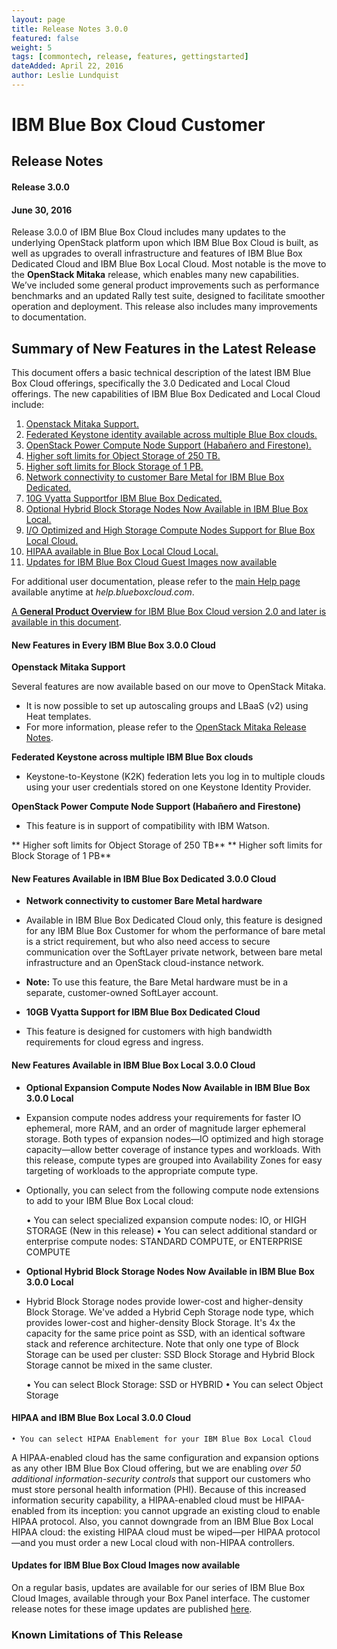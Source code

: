 ```yaml
---
layout: page
title: Release Notes 3.0.0
featured: false
weight: 5
tags: [commontech, release, features, gettingstarted]
dateAdded: April 22, 2016
author: Leslie Lundquist
---
```


# IBM Blue Box Cloud Customer

## Release Notes

#### Release 3.0.0
#### June 30, 2016

Release 3.0.0 of IBM Blue Box Cloud includes many updates to the underlying OpenStack platform upon which IBM Blue Box Cloud is built, as well as upgrades to overall infrastructure and features of IBM Blue Box Dedicated Cloud and IBM Blue Box Local Cloud. Most notable is the move to the **OpenStack Mitaka** release, which enables many new capabilities. We’ve included some general product improvements such as performance benchmarks and an updated Rally test suite, designed to facilitate smoother operation and deployment. This release also includes many improvements to documentation.

## Summary of New Features in the Latest Release

This document offers a basic technical description of the latest IBM Blue Box Cloud offerings, specifically the 3.0 Dedicated and Local Cloud offerings. The new capabilities of IBM Blue Box Dedicated and Local Cloud include:

1. [Openstack Mitaka Support.](http://ibm-blue-box-help.github.io/help-documentation/gettingstarted/commontech/release_notes_for_customers/#openstack-mitaka-support)
2. [Federated Keystone identity available across multiple Blue Box clouds.](http://ibm-blue-box-help.github.io/help-documentation/gettingstarted/commontech/release_notes_for_customers/#)
3. [OpenStack Power Compute Node Support (Habañero and Firestone).](http://ibm-blue-box-help.github.io/help-documentation/gettingstarted/commontech/release_notes_for_customers/#)
4. [Higher soft limits for Object Storage of 250 TB.](http://ibm-blue-box-help.github.io/help-documentation/gettingstarted/commontech/release_notes_for_customers/#)
5. [Higher soft limits for Block Storage of 1 PB.](http://ibm-blue-box-help.github.io/help-documentation/gettingstarted/commontech/release_notes_for_customers/#)
6. [Network connectivity to customer Bare Metal for IBM Blue Box Dedicated.](http://ibm-blue-box-help.github.io/help-documentation/gettingstarted/commontech/release_notes_for_customers/#)
7. [10G Vyatta Supportfor IBM Blue Box Dedicated.](http://ibm-blue-box-help.github.io/help-documentation/gettingstarted/commontech/release_notes_for_customers/#)
8. [Optional Hybrid Block Storage Nodes Now Available in IBM Blue Box Local.](http://ibm-blue-box-help.github.io/help-documentation/gettingstarted/commontech/release_notes_for_customers/#)
9. [I/O Optimized and High Storage Compute Nodes Support for Blue Box Local Cloud.](http://ibm-blue-box-help.github.io/help-documentation/gettingstarted/commontech/release_notes_for_customers/#)
10. [HIPAA available in Blue Box Local Cloud Local.](http://ibm-blue-box-help.github.io/help-documentation/gettingstarted/commontech/release_notes_for_customers//#)
11. [Updates for IBM Blue Box Cloud Guest Images now available]()

For additional user documentation, please refer to the [main Help page](http://ibm-blue-box-help.github.io/help-documentation/) available anytime at _help.blueboxcloud.com_.

[A **General Product Overview** for IBM Blue Box Cloud version 2.0 and later is available in this document](http://ibm-blue-box-help.github.io/help-documentation/gettingstarted/commontech/general_product_overview/).

#### New Features in Every IBM Blue Box 3.0.0 Cloud

**Openstack Mitaka Support**

Several features are now available based on our move to OpenStack Mitaka. 
 * It is now possible to set up autoscaling groups and LBaaS (v2) using Heat templates.
 * For more information, please refer to the [OpenStack Mitaka Release Notes](http://releases.openstack.org/mitaka/).

**Federated Keystone across multiple IBM Blue Box clouds**
 * Keystone-to-Keystone (K2K) federation lets you log in to multiple clouds using your user credentials stored on one Keystone Identity Provider.

**OpenStack Power Compute Node Support (Habañero and Firestone)**
 * This feature is in support of compatibility with IBM Watson.

** Higher soft limits for Object Storage of 250 TB**
** Higher soft limits for Block Storage of 1 PB**

#### New Features Available in IBM Blue Box Dedicated 3.0.0 Cloud
 * **Network connectivity to customer Bare Metal hardware** 
 * Available in IBM Blue Box Dedicated Cloud only, this feature is designed for any IBM Blue Box Customer for whom the performance of bare metal is a strict requirement, but who also need access to secure communication over the SoftLayer private network, between bare metal infrastructure and an OpenStack cloud-instance network. 

  * **Note:** To use this feature, the Bare Metal hardware must be in a separate, customer-owned SoftLayer account.

 * **10GB Vyatta Support for IBM Blue Box Dedicated Cloud**
 *  This feature is designed for customers with high bandwidth requirements for cloud egress and ingress. 

#### New Features Available in IBM Blue Box Local 3.0.0 Cloud
 * **Optional Expansion Compute Nodes Now Available in IBM Blue Box 3.0.0 Local**
 * Expansion compute nodes address your requirements for faster IO ephemeral, more RAM, and an order of magnitude larger ephemeral storage.  Both types of expansion nodes—IO optimized and high storage capacity—allow better coverage of instance types and workloads. With this release, compute types are grouped into Availability Zones for easy targeting of workloads to the appropriate compute type.

 * Optionally, you can select from the following compute node extensions to add to your IBM Blue Box Local cloud:

	• You can select specialized expansion compute nodes: IO, or HIGH STORAGE (New in this release)
	• You can select additional standard or enterprise compute nodes: STANDARD COMPUTE, or ENTERPRISE COMPUTE

 * **Optional Hybrid Block Storage Nodes Now Available in IBM Blue Box 3.0.0 Local**
 * Hybrid Block Storage nodes provide lower-cost and higher-density Block Storage. We've added a Hybrid Ceph Storage node type, which provides lower-cost and higher-density Block Storage. It's 4x the capacity for the same price point as SSD, with an identical software stack and reference architecture. Note that only one type of Block Storage can be used per cluster: SSD Block Storage and Hybrid Block Storage cannot be mixed in the same cluster. 

	• You can select Block Storage: SSD or HYBRID
	• You can select Object Storage 

#### HIPAA and IBM Blue Box Local 3.0.0 Cloud

	• You can select HIPAA Enablement for your IBM Blue Box Local Cloud

A HIPAA-enabled cloud has the same configuration and expansion options as any other IBM Blue Box Cloud offering, but we are enabling _over 50 additional information-security controls_ that support our customers who must store personal health information (PHI). Because of this increased information security capability, a HIPAA-enabled cloud must be HIPAA-enabled from its inception: you cannot upgrade an existing cloud to enable HIPAA protocol. Also, you cannot downgrade from an IBM Blue Box Local HIPAA cloud: the existing HIPAA cloud must be wiped—per HIPAA protocol—and you must order a new Local cloud with non-HIPAA controllers.

#### Updates for IBM Blue Box Cloud Images now available
 
 On a regular basis, updates are available for our series of IBM Blue Box Cloud Images, available through your Box Panel interface. The customer release notes for these image updates are published [here]().

### Known Limitations of This Release

